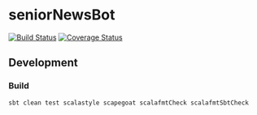 # seniorNewsBot
[![Build Status](https://travis-ci.org/Jaitl/seniorNewsBot.svg?branch=master)](https://travis-ci.org/Jaitl/seniorNewsBot)
[![Coverage Status](https://coveralls.io/repos/github/Jaitl/seniorNewsBot/badge.svg?branch=master)](https://coveralls.io/github/Jaitl/seniorNewsBot?branch=master)

## Development
### Build
```
sbt clean test scalastyle scapegoat scalafmtCheck scalafmtSbtCheck
```
